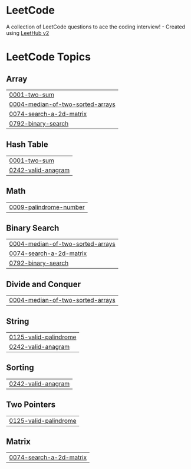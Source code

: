 # LeetCode
A collection of LeetCode questions to ace the coding interview! - Created using [LeetHub v2](https://github.com/arunbhardwaj/LeetHub-2.0)

<!---LeetCode Topics Start-->
# LeetCode Topics
## Array
|  |
| ------- |
| [0001-two-sum](https://github.com/GustavoMinelli/LeetCode/tree/master/0001-two-sum) |
| [0004-median-of-two-sorted-arrays](https://github.com/GustavoMinelli/LeetCode/tree/master/0004-median-of-two-sorted-arrays) |
| [0074-search-a-2d-matrix](https://github.com/GustavoMinelli/LeetCode/tree/master/0074-search-a-2d-matrix) |
| [0792-binary-search](https://github.com/GustavoMinelli/LeetCode/tree/master/0792-binary-search) |
## Hash Table
|  |
| ------- |
| [0001-two-sum](https://github.com/GustavoMinelli/LeetCode/tree/master/0001-two-sum) |
| [0242-valid-anagram](https://github.com/GustavoMinelli/LeetCode/tree/master/0242-valid-anagram) |
## Math
|  |
| ------- |
| [0009-palindrome-number](https://github.com/GustavoMinelli/LeetCode/tree/master/0009-palindrome-number) |
## Binary Search
|  |
| ------- |
| [0004-median-of-two-sorted-arrays](https://github.com/GustavoMinelli/LeetCode/tree/master/0004-median-of-two-sorted-arrays) |
| [0074-search-a-2d-matrix](https://github.com/GustavoMinelli/LeetCode/tree/master/0074-search-a-2d-matrix) |
| [0792-binary-search](https://github.com/GustavoMinelli/LeetCode/tree/master/0792-binary-search) |
## Divide and Conquer
|  |
| ------- |
| [0004-median-of-two-sorted-arrays](https://github.com/GustavoMinelli/LeetCode/tree/master/0004-median-of-two-sorted-arrays) |
## String
|  |
| ------- |
| [0125-valid-palindrome](https://github.com/GustavoMinelli/LeetCode/tree/master/0125-valid-palindrome) |
| [0242-valid-anagram](https://github.com/GustavoMinelli/LeetCode/tree/master/0242-valid-anagram) |
## Sorting
|  |
| ------- |
| [0242-valid-anagram](https://github.com/GustavoMinelli/LeetCode/tree/master/0242-valid-anagram) |
## Two Pointers
|  |
| ------- |
| [0125-valid-palindrome](https://github.com/GustavoMinelli/LeetCode/tree/master/0125-valid-palindrome) |
## Matrix
|  |
| ------- |
| [0074-search-a-2d-matrix](https://github.com/GustavoMinelli/LeetCode/tree/master/0074-search-a-2d-matrix) |
<!---LeetCode Topics End-->
